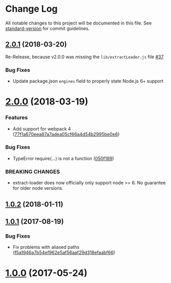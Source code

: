 # Change Log

All notable changes to this project will be documented in this file. See [standard-version](https://github.com/conventional-changelog/standard-version) for commit guidelines.

<a name="2.0.1"></a>
## [2.0.1](https://github.com/peerigon/extract-loader/compare/v2.0.0...v2.0.1) (2018-03-20)

Re-Release, because v2.0.0 was missing the `lib/extractLoader.js` file [#37](https://github.com/peerigon/extract-loader/issues/37)

### Bug Fixes
*   Update package.json `engines` field to properly state Node.js 6+ support

<a name="2.0.0"></a>

# [2.0.0](https://github.com/peerigon/extract-loader/compare/v1.0.2...v2.0.0) (2018-03-19)

### Features

*   Add support for webpack 4 ([77f1a670eea87a7adea05cf66a4d54b2995be0e6](https://github.com/peerigon/extract-loader/commit/77f1a670eea87a7adea05cf66a4d54b2995be0e6))

### Bug Fixes

*   TypeError require(...) is not a function ([050f189](https://github.com/peerigon/extract-loader/commit/050f189))

### BREAKING CHANGES

*   extract-loader does now officially only support node >= 6. No guarantee for older node versions.

<a name="1.0.2"></a>

## [1.0.2](https://github.com/peerigon/extract-loader/compare/v1.0.1...v1.0.2) (2018-01-11)

<a name="1.0.1"></a>

## [1.0.1](https://github.com/peerigon/extract-loader/compare/v1.0.0...v1.0.1) (2017-08-19)

### Bug Fixes

*   Fix problems with aliased paths ([f5a1946a7b54ef962e5af56aaf29d318efaabf66](https://github.com/peerigon/extract-loader/commit/f5a1946a7b54ef962e5af56aaf29d318efaabf66))

<a name="1.0.0"></a>

# [1.0.0](https://github.com/peerigon/extract-loader/compare/v0.1.0...v1.0.0) (2017-05-24)
